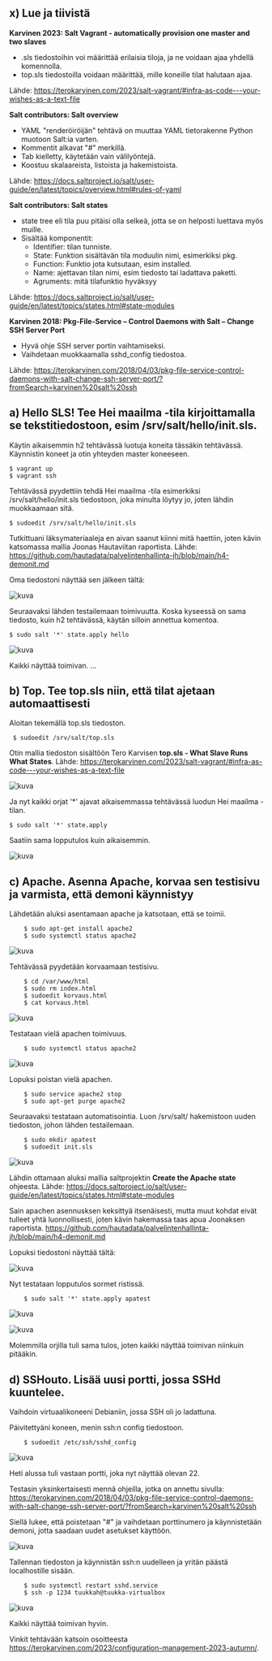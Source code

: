 ## x) Lue ja tiivistä

**Karvinen 2023: Salt Vagrant - automatically provision one master and two slaves**

* .sls tiedostoihin voi määrittää erilaisia tiloja, ja ne voidaan ajaa yhdellä komennolla.
* top.sls tiedostoilla voidaan määrittää, mille koneille tilat halutaan ajaa.

Lähde: https://terokarvinen.com/2023/salt-vagrant/#infra-as-code---your-wishes-as-a-text-file

**Salt contributors: Salt overview**

* YAML "renderöiröijän" tehtävä on muuttaa YAML tietorakenne Python muotoon Salt:ia varten. 
* Kommentit alkavat "#" merkillä.
* Tab kielletty, käytetään vain välilyöntejä.
* Koostuu skalaareista, listoista ja hakemistoista.

Lähde: https://docs.saltproject.io/salt/user-guide/en/latest/topics/overview.html#rules-of-yaml

**Salt contributors: Salt states**

* state tree eli tila puu pitäisi olla selkeä, jotta se on helposti luettava myös muille.
* Sisältää komponentit:
  - Identifier: tilan tunniste.
  - State: Funktion sisältävän tila moduulin nimi, esimerkiksi pkg.
  - Function: Funktio jota kutsutaan, esim installed.
  - Name: ajettavan tilan nimi, esim tiedosto tai ladattava paketti.
  - Agruments: mitä tilafunktio hyväksyy

Lähde: https://docs.saltproject.io/salt/user-guide/en/latest/topics/states.html#state-modules

**Karvinen 2018: Pkg-File-Service – Control Daemons with Salt – Change SSH Server Port**

* Hyvä ohje SSH server portin vaihtamiseksi.
* Vaihdetaan muokkaamalla sshd_config tiedostoa.

Lähde: https://terokarvinen.com/2018/04/03/pkg-file-service-control-daemons-with-salt-change-ssh-server-port/?fromSearch=karvinen%20salt%20ssh

## a) Hello SLS! Tee Hei maailma -tila kirjoittamalla se tekstitiedostoon, esim /srv/salt/hello/init.sls.

Käytin aikaisemmin h2 tehtävässä luotuja koneita tässäkin tehtävässä. Käynnistin koneet ja otin yhteyden master koneeseen.

    $ vagrant up
    $ vagrant ssh

Tehtävässä pyydettiin tehdä Hei maailma -tila esimerkiksi /srv/salt/hello/init.sls tiedostoon, joka minulta löytyy jo, joten lähdin muokkaamaan sitä.

    $ sudoedit /srv/salt/hello/init.sls

Tutkittuani läksymateriaaleja en aivan saanut kiinni mitä haettiin, joten kävin katsomassa mallia Joonas Hautaviitan raportista. Lähde: https://github.com/hautadata/palvelintenhallinta-jh/blob/main/h4-demonit.md

Oma tiedostoni näyttää sen jälkeen tältä:

![kuva](https://github.com/TuuHei/palvelinten-hallinta/assets/122973223/74c28e4c-dda6-4f35-a5ca-7f6862eff3ae)

Seuraavaksi lähden testailemaan toimivuutta. Koska kyseessä on sama tiedosto, kuin h2 tehtävässä, käytän silloin annettua komentoa.

    $ sudo salt '*' state.apply hello

![kuva](https://github.com/TuuHei/palvelinten-hallinta/assets/122973223/25cfeea3-7a65-450a-857d-6057ec562099)

Kaikki näyttää toimivan. ...

## b) Top. Tee top.sls niin, että tilat ajetaan automaattisesti

 Aloitan tekemällä top.sls tiedoston.

     $ sudoedit /srv/salt/top.sls

Otin mallia tiedoston sisältöön Tero Karvisen **top.sls - What Slave Runs What States**. Lähde: https://terokarvinen.com/2023/salt-vagrant/#infra-as-code---your-wishes-as-a-text-file

![kuva](https://github.com/TuuHei/palvelinten-hallinta/assets/122973223/69453226-1f42-4b47-8128-a213c68f7069)

Ja nyt kaikki orjat '*' ajavat aikaisemmassa tehtävässä luodun Hei maailma -tilan.

    $ sudo salt '*' state.apply

Saatiin sama lopputulos kuin aikaisemmin.

![kuva](https://github.com/TuuHei/palvelinten-hallinta/assets/122973223/2864f967-f179-4a04-8dfb-30b4bbe761e8)

## c) Apache. Asenna Apache, korvaa sen testisivu ja varmista, että demoni käynnistyy

Lähdetään aluksi asentamaan apache ja katsotaan, että se toimii.

        $ sudo apt-get install apache2
        $ sudo systemctl status apache2

![kuva](https://github.com/TuuHei/palvelinten-hallinta/assets/122973223/cef7ad76-18b7-4168-8e8a-44f1216fff93)

Tehtävässä pyydetään korvaamaan testisivu.

        $ cd /var/www/html
        $ sudo rm index.html
        $ sudoedit korvaus.html
        $ cat korvaus.html

![kuva](https://github.com/TuuHei/palvelinten-hallinta/assets/122973223/419aa51a-0681-4bee-a9c3-13319f0552db)

Testataan vielä apachen toimivuus.

        $ sudo systemctl status apache2

![kuva](https://github.com/TuuHei/palvelinten-hallinta/assets/122973223/2e544551-9847-4436-bdeb-8f3d7102109f)

Lopuksi poistan vielä apachen.

        $ sudo service apache2 stop
        $ sudo apt-get purge apache2

Seuraavaksi testataan automatisointia. Luon /srv/salt/ hakemistoon uuden tiedoston, johon lähden testailemaan.

        $ sudo mkdir apatest
        $ sudoedit init.sls

![kuva](https://github.com/TuuHei/palvelinten-hallinta/assets/122973223/73e26cf0-5a8b-481c-ba7b-f4bae068fab3)

Lähdin ottamaan aluksi mallia saltprojektin **Create the Apache state** ohjeesta. Lähde: https://docs.saltproject.io/salt/user-guide/en/latest/topics/states.html#state-modules

Sain apachen asennusksen keksittyä itsenäisesti, mutta muut kohdat eivät tulleet yhtä luonnollisesti, joten kävin hakemassa taas apua Joonaksen raportista. https://github.com/hautadata/palvelintenhallinta-jh/blob/main/h4-demonit.md

Lopuksi tiedostoni näyttää tältä:

![kuva](https://github.com/TuuHei/palvelinten-hallinta/assets/122973223/d2f305dc-3d4f-446e-94c6-2f92886438df)

Nyt testataan lopputulos sormet ristissä.

        $ sudo salt '*' state.apply apatest

![kuva](https://github.com/TuuHei/palvelinten-hallinta/assets/122973223/c5fdf71e-523c-484e-b047-db9da605b07a)

![kuva](https://github.com/TuuHei/palvelinten-hallinta/assets/122973223/2b6c96f2-f928-4b73-829e-880dc16e2b3d)

Molemmilla orjilla tuli sama tulos, joten kaikki näyttää toimivan niinkuin pitääkin.

## d) SSHouto. Lisää uusi portti, jossa SSHd kuuntelee.

Vaihdoin virtuaalikoneeni Debianiin, jossa SSH oli jo ladattuna.

Päivitettyäni koneen, menin ssh:n config tiedostoon.

        $ sudoedit /etc/ssh/sshd_config

![kuva](https://github.com/TuuHei/palvelinten-hallinta/assets/122973223/ecbf74ee-8518-47fc-b402-6a8d4a74d75c)

Heti alussa tuli vastaan portti, joka nyt näyttää olevan 22.

Testasin yksinkertaisesti mennä ohjeilla, jotka on annettu sivulla: https://terokarvinen.com/2018/04/03/pkg-file-service-control-daemons-with-salt-change-ssh-server-port/?fromSearch=karvinen%20salt%20ssh

Siellä lukee, että poistetaan "#" ja vaihdetaan porttinumero ja käynnistetään demoni, jotta saadaan uudet asetukset käyttöön.

![kuva](https://github.com/TuuHei/palvelinten-hallinta/assets/122973223/4534dba8-d493-448d-8643-e156010094db)

Tallennan tiedoston ja käynnistän ssh:n uudelleen ja yritän päästä localhostille sisään.

        $ sudo systemctl restart sshd.service
        $ ssh -p 1234 tuukkah@tuukka-virtualbox

![kuva](https://github.com/TuuHei/palvelinten-hallinta/assets/122973223/4ba29f8c-23e8-4a87-8788-35bf79efd03a)

Kaikki näyttää toimivan hyvin.

Vinkit tehtävään katsoin osoitteesta https://terokarvinen.com/2023/configuration-management-2023-autumn/.
